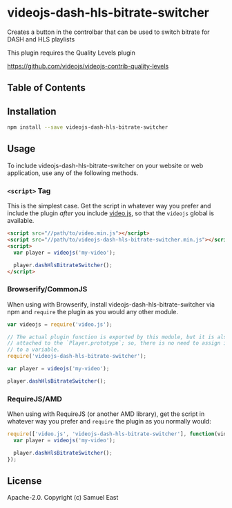 # videojs-dash-hls-bitrate-switcher

Creates a button in the controlbar that can be used to switch bitrate for DASH and HLS playlists

This plugin requires the Quality Levels plugin

https://github.com/videojs/videojs-contrib-quality-levels

## Table of Contents

<!-- START doctoc -->
<!-- END doctoc -->
## Installation

```sh
npm install --save videojs-dash-hls-bitrate-switcher
```

## Usage

To include videojs-dash-hls-bitrate-switcher on your website or web application, use any of the following methods.

### `<script>` Tag

This is the simplest case. Get the script in whatever way you prefer and include the plugin _after_ you include [video.js][videojs], so that the `videojs` global is available.

```html
<script src="//path/to/video.min.js"></script>
<script src="//path/to/videojs-dash-hls-bitrate-switcher.min.js"></script>
<script>
  var player = videojs('my-video');

  player.dashHlsBitrateSwitcher();
</script>
```

### Browserify/CommonJS

When using with Browserify, install videojs-dash-hls-bitrate-switcher via npm and `require` the plugin as you would any other module.

```js
var videojs = require('video.js');

// The actual plugin function is exported by this module, but it is also
// attached to the `Player.prototype`; so, there is no need to assign it
// to a variable.
require('videojs-dash-hls-bitrate-switcher');

var player = videojs('my-video');

player.dashHlsBitrateSwitcher();
```

### RequireJS/AMD

When using with RequireJS (or another AMD library), get the script in whatever way you prefer and `require` the plugin as you normally would:

```js
require(['video.js', 'videojs-dash-hls-bitrate-switcher'], function(videojs) {
  var player = videojs('my-video');

  player.dashHlsBitrateSwitcher();
});
```

## License

Apache-2.0. Copyright (c) Samuel East


[videojs]: http://videojs.com/
